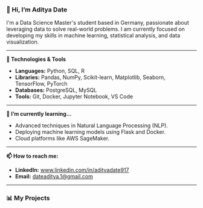 ### 👋 Hi, I’m Aditya Date

I'm a Data Science Master's student based in Germany, passionate about leveraging data to solve real-world problems. I am currently focused on developing my skills in machine learning, statistical analysis, and data visualization.

---

**🔧 Technologies & Tools**

*   **Languages:** Python, SQL, R
*   **Libraries:** Pandas, NumPy, Scikit-learn, Matplotlib, Seaborn, TensorFlow, PyTorch
*   **Databases:** PostgreSQL, MySQL
*   **Tools:** Git, Docker, Jupyter Notebook, VS Code

---

**🌱 I’m currently learning...**

*   Advanced techniques in Natural Language Processing (NLP).
*   Deploying machine learning models using Flask and Docker.
*   Cloud platforms like AWS SageMaker.

---

**📫 How to reach me:**

*   **LinkedIn:** www.linkedin.com/in/adityadate917
*   **Email:** dateaditya.1@gmail.com

---

### 📊 My Projects

